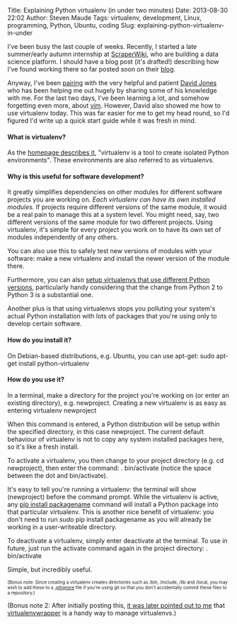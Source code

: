 Title: Explaining Python virtualenv (in under two minutes)
Date: 2013-08-30 22:02
Author: Steven Maude
Tags: virtualenv, development, Linux, programming, Python, Ubuntu, coding
Slug: explaining-python-virtualenv-in-under

I've been busy the last couple of weeks. Recently, I started a late
summer/early autumn internship at
[ScraperWiki](https://scraperwiki.com/), who are building a data science
platform. I should have a blog post (it's drafted!) describing how I've
found working there so far posted soon on their
[blog](http://blog.scraperwiki.com/).  
  
Anyway, I've been
[pairing](https://en.wikipedia.org/wiki/Pair_programming) with the very
helpful and patient [David Jones](https://twitter.com/drjtwit) who has
been helping me out hugely by sharing some of his knowledge with me. For
the last two days, I've been learning a lot, and somehow forgetting even
more, about [vim](http://www.vim.org/). However, David also showed me
how to use virtualenv today. This was far easier for me to get my head
round, so I'd figured I'd write up a quick start guide while it was
fresh in mind.  
  

#### What is virtualenv?

As the [homepage describes it](http://www.virtualenv.org/), "virtualenv
is a tool to create isolated Python environments". These environments
are also referred to as virtualenvs.  
  

#### Why is this useful for software development?

It greatly simplifies dependencies on other modules for different
software projects you are working on. *Each virtualenv can have its own
installed modules.* If projects require different versions of the same
module, it would be a real pain to manage this at a system level. You
might need, say, two different versions of the same module for two
different projects. Using virtualenv, it's simple for every project you
work on to have its own set of modules independently of any others.  
  
You can also use this to safely test new versions of modules with your
software: make a new virtualenv and install the newer version of the
module there.  
  
Furthermore, you can also [setup virtualenvs that use different Python
versions](http://stackoverflow.com/questions/1534210/use-different-python-version-with-virtualenv),
particularly handy considering that the change from Python 2 to Python 3
is a substantial one.  
  
Another plus is that using virtualenvs stops you polluting your system's
actual Python installation with lots of packages that you're using only
to develop certain software.  
  

#### **How do you install it?**

On Debian-based distributions, e.g. Ubuntu, you can use apt-get:
<span>sudo apt-get install python-virtualenv</span>  
  

#### How do you use it?

In a terminal, make a directory for the project you're working on (or
enter an existing directory), e.g. newproject. Creating a new virtualenv
is as easy as entering <span>virtualenv newproject</span>  
  
When this command is entered, a Python distribution will be setup within
the specified directory, in this case <span>newproject</span>. The
current default behaviour of virtualenv is not to copy any system
installed packages here, so it's like a fresh install.  
  
To activate a virtualenv, you then change to your project directory
(e.g. <span>cd newproject</span>), then enter the command: <span>.
bin/activate</span> (notice the space between the dot and
bin/activate).  
  
It's easy to tell you're running a virtualenv: the terminal will show
(<span>newproject</span>) before the command prompt. While the
virtualenv is active, any [pip install
packagename](http://www.pip-installer.org/en/latest/quickstart.html)
command will install a Python package into that particular virtualenv.
This is another nice benefit of virtualenv: you don't need to run *sudo*
pip install packagename as you will already be working in a
user-writeable directory.  
  
To deactivate a virtualenv, simply enter <span>deactivate</span> at the
terminal. To use in future, just run the activate command again in the
project directory: <span>. bin/activate</span>  
  
Simple, but incredibly useful.   
  
<span style="font-size: x-small;">(Bonus note: Since creating a
virtualenv creates directories such as /bin, /include, /lib and /local,
you may wish to add these to a
[.gitignore](https://help.github.com/articles/ignoring-files) file if
you're using git so that you don't accidentally commit these files to a
repository.)  
  
(Bonus note 2: After initially posting this, [it was later pointed out
to me](https://twitter.com/morty_uk/status/370653794054320128) that
[virtualenvwrapper](http://virtualenvwrapper.readthedocs.org/en/latest/index.html)
is a handy way to manage virtualenvs.)</span>

</p>

